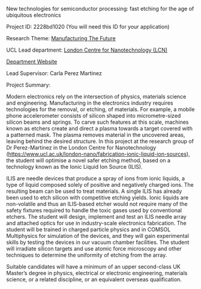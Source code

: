 New technologies for semiconductor processing: fast etching for the age of ubiquitous electronics

Project ID: 2228bd1020
(You will need this ID for your application)

Research Theme: [Manufacturing The Future](../themes/manufacturing-the-future.md)

UCL Lead department: [London Centre for Nanotechnology (LCN)](../departments/london-centre-for-nanotechnology.md)

[Department Website](https://www.london-nano.com)

Lead Supervisor: Carla Perez Martinez

Project Summary:

Modern electronics rely on the intersection of physics, materials science and engineering. Manufacturing in the electronics industry requires technologies for the removal, or etching, of materials. For example, a mobile phone accelerometer consists of silicon shaped into micrometre-sized silicon beams and springs. To carve such features at this scale, machines known as etchers create and direct a plasma towards a target covered with a patterned mask. The plasma removes material in the uncovered areas, leaving behind the desired structure. In this project at the research group of Dr Perez-Martinez in the London Centre for Nanotechnology (https://www.ucl.ac.uk/london-nano/fabrication-ionic-liquid-ion-sources), the student will optimise a novel safer etching method, based on a technology known as the Ionic Liquid Ion Source (ILIS).
 
 ILIS are needle devices that produce a spray of ions from ionic liquids, a type of liquid composed solely of positive and negatively charged ions. The resulting beam can be used to treat materials. A single ILIS has already been used to etch silicon with competitive etching yields. Ionic liquids are non-volatile and thus an ILIS-based etcher would not require many of the safety fixtures required to handle the toxic gases used by conventional etchers. The student will design, implement and test an ILIS needle array and attached optics for use in industry-scale electronics fabrication. The student will be trained in charged particle physics and in COMSOL Multiphysics for simulation of the devices, and they will gain experimental skills by testing the devices in our vacuum chamber facilities. The student will irradiate silicon targets and use atomic force microscopy and other techniques to determine the uniformity of etching from the array. 
 
 Suitable candidates will have a minimum of an upper second-class UK Master’s degree in physics, electrical or electronic engineering, materials science, or a related discipline, or an equivalent overseas qualification.